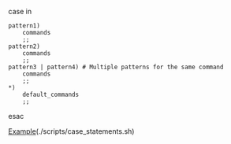 case <value> in

    pattern1)
        commands
        ;;
    pattern2)
        commands
        ;;
    pattern3 | pattern4) # Multiple patterns for the same command
        commands
        ;;
    *)
        default_commands
        ;;
esac


[Example](./scripts/case_statements.sh)(./scripts/case_statements.sh)
